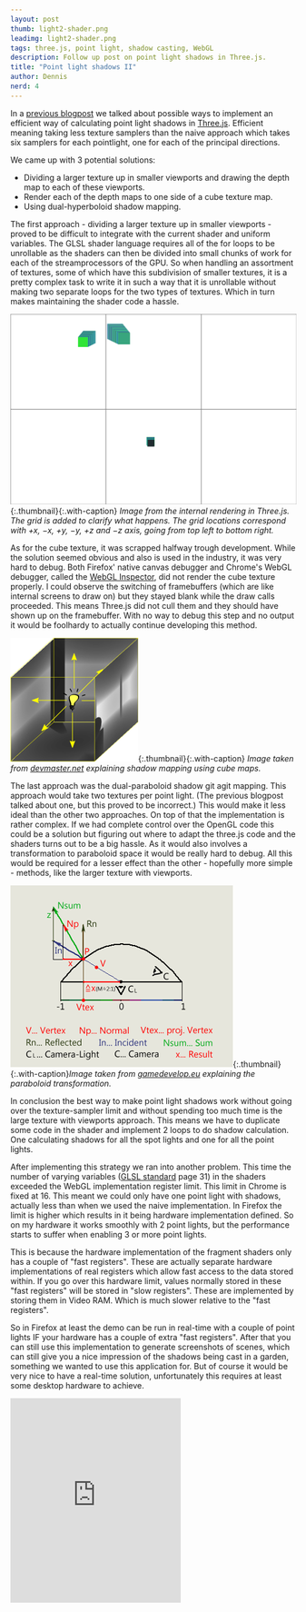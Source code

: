 ```yaml
---
layout: post
thumb: light2-shader.png
leadimg: light2-shader.png
tags: three.js, point light, shadow casting, WebGL
description: Follow up post on point light shadows in Three.js.
title: "Point light shadows II"
author: Dennis
nerd: 4
---
```


In a [previous blogpost] we talked about possible ways to implement an efficient way of calculating point light shadows in [Three.js].
Efficient meaning taking less texture samplers than the naive approach which takes six samplers for each pointlight, one for each of the principal directions.

We came up with 3 potential solutions:

* Dividing a larger texture up in smaller viewports and drawing the depth map to each of these viewports.
* Render each of the depth maps to one side of a cube texture map.
* Using dual-hyperboloid shadow mapping.

The first approach - dividing a larger texture up in smaller viewports - proved to be difficult to integrate with the current shader and uniform variables.
The GLSL shader language requires all of the for loops to be unrollable as the shaders can then be divided into small chunks of work for each of the streamprocessors of the GPU.
So when handling an assortment of textures, some of which have this subdivision of smaller textures, it is a pretty complex task to write it in such a way that it is unrollable without making two separate loops for the two types of textures. Which in turn makes maintaining the shader code a hassle.

![viewports](/img/blog/light2-viewports-grid.png){:.thumbnail}{:.with-caption}
*Image from the internal rendering in Three.js. The grid is added to clarify what happens. The grid locations correspond with +x, &minus;x, +y, &minus;y, +z and &minus;z axis, going from top left to bottom right.*

As for the cube texture, it was scrapped halfway trough development. While the solution seemed obvious and also is used in the industry, it was very hard to debug.
Both Firefox' native canvas debugger and Chrome's WebGL debugger, called the [WebGL Inspector], did not render the cube texture properly. I could observe the switching of framebuffers (which are like internal screens to draw on) but they stayed blank while the draw calls proceeded. This means Three.js did not cull them and they should have shown up on the framebuffer. With no way to debug this step and no output it would be foolhardy to actually continue developing this method.

![cube depth map](/img/blog/light2-shadow-cube.png){:.thumbnail}{:.with-caption}
*Image taken from [devmaster.net] explaining shadow mapping using cube maps.*

The last approach was the dual-paraboloid shadow git agit mapping. This approach would take two textures per point light. (The previous blogpost talked about one, but this proved to be incorrect.) This would make it less ideal than the other two approaches. On top of that the implementation is rather complex. If we had complete control over the OpenGL code this could be a solution but figuring out where to adapt the three.js code and the shaders turns out to be a big hassle. As it would also involves a transformation to paraboloid space it would be really hard to debug. All this would be required for a lesser effect than the other - hopefully more simple - methods, like the larger texture with viewports.

![paraboloid transformation](/img/blog/light2-paraboloid-transformation.png){:.thumbnail}{:.with-caption}*Image taken from [gamedevelop.eu] explaining the paraboloid transformation.*

In conclusion the best way to make point light shadows work without going over the texture-sampler limit and without spending too much time is the large texture with viewports approach. This means we have to duplicate some code in the shader and implement 2 loops to do shadow calculation. One calculating shadows for all the spot lights and one for all the point lights.

After implementing this strategy we ran into another problem. This time the number of varying variables ([GLSL standard] page 31) in the shaders exceeded the WebGL implementation register limit. This limit in Chrome is fixed at 16. This meant we could only have one point light with shadows, actually less than when we used the naive implementation. In Firefox the limit is higher which results in it being hardware implementation defined. So on my hardware it works smoothly with 2 point lights, but the performance starts to suffer when enabling 3 or more point lights.

This is because the hardware implementation of the fragment shaders only has a couple of "fast registers". These are actually separate hardware implementations of real registers which allow fast access to the data stored within. If you go over this hardware limit, values normally stored in these "fast registers" will be stored in "slow registers". These are implemented by storing them in Video RAM. Which is much slower relative to the "fast registers".

So in Firefox at least the demo can be run in real-time with a couple of point lights IF your hardware has a couple of extra "fast registers". After that you can still use this implementation to generate screenshots of scenes, which can still give you a nice impression of the shadows being cast in a garden, something we wanted to use this application for. But of course it would be very nice to have a real-time solution, unfortunately this requires at least some desktop hardware to achieve.

<iframe src="https://player.vimeo.com/video/133734871" height="360" frameborder="0" webkitallowfullscreen mozallowfullscreen allowfullscreen></iframe>

[GLSL standard]: https://www.khronos.org/files/opengles_shading_language.pdf#page=37
[devmaster.net]: http://devmaster.net/p/3002/shader-effects-shadow-mapping
[gamedevelop.eu]: http://gamedevelop.eu/en/tutorials/dual-paraboloid-shadow-mapping.htm
[WebGL Inspector]: http://benvanik.github.io/WebGL-Inspector/ "WebGL inspector homepage"
[Three.js]: http://threejs.org/ "three.js homepage"
[previous blogpost]: /2015/05/21/point-light-shadows-in-threejs/
